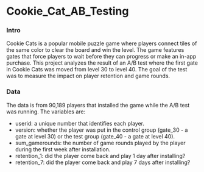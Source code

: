# Cookie_Cat_AB_Testing


### Intro
Cookie Cats is a popular mobile puzzle game where players connect tiles of the same color to clear the board and win the level. The game features gates that force players to wait before they can progress or make an in-app purchase.
This project analyzes the result of an A/B test where the first gate in Cookie Cats was moved from level 30 to level 40. The goal of the test was to measure the impact on player retention and game rounds.

### Data
The data is from 90,189 players that installed the game while the A/B test was running. The variables are:
* userid: a unique number that identifies each player.
* version: whether the player was put in the control group (gate_30 - a gate at level 30) or the test group (gate_40 - a gate at level 40).
* sum_gamerounds: the number of game rounds played by the player during the first week after installation.
* retention_1: did the player come back and play 1 day after installing?
* retention_7: did the player come back and play 7 days after installing?
